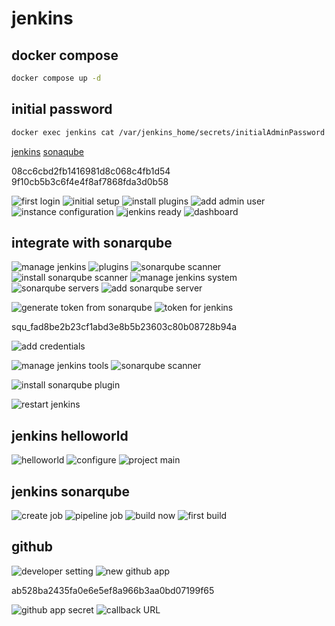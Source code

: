 # jenkins

## docker compose

```sh
docker compose up -d
```

## initial password

```sh
docker exec jenkins cat /var/jenkins_home/secrets/initialAdminPassword
```

[jenkins](http://tour-dev.mau-sailfin.ts.net:58080)
[sonaqube](http://tour-dev.mau-sailfin.ts.net:9000)

08cc6cbd2fb1416981d8c068c4fb1d54
9f10cb5b3c6f4e4f8af7868fda3d0b58

![first login](image.png)
![initial setup](image-1.png)
![install plugins](image-2.png)
![add admin user](image-3.png)
![instance configuration](image-4.png)
![jenkins ready](image-5.png)
![dashboard](image-6.png)

## integrate with sonarqube

![manage jenkins](image-13.png)
![plugins](image-7.png)
![sonarqube scanner](image-14.png)
![install sonarqube scanner](image-15.png)
![manage jenkins system](image-16.png)
![sonarqube servers](image-17.png)
![add sonarqube server](image-18.png)

![generate token from sonarqube](image-19.png)
![token for jenkins](image-20.png)

squ_fad8be2b23cf1abd3e8b5b23603c80b08728b94a

![add credentials](image-21.png)

![manage jenkins tools](image-22.png)
![sonarqube scanner](image-23.png)

![install sonarqube plugin](image-8.png)

![restart jenkins](image-9.png)

## jenkins helloworld

![helloworld](image-10.png)
![configure](image-11.png)
![project main](image-12.png)

## jenkins sonarqube

![create job](image-24.png)
![pipeline job](image-25.png)
![build now](image-26.png)
![first build](image-27.png)

## github

![developer setting](image-28.png)
![new github app](image-29.png)

ab528ba2435fa0e6e5ef8a966b3aa0bd07199f65

![github app secret](image-30.png)
![callback URL](image-31.png)